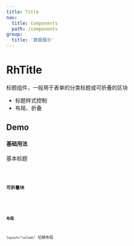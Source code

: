 ```yaml
---
title: Title
nav:
  title: Components
  path: /components
group:
  title: '数据展示'
---
```


# RhTitle

标题组件，一般用于表单的分类标题或可折叠的区块

- 标题样式控制
- 布局、折叠

## Demo

#### 基础用法

基本标题

<code src="./demo.tsx"/>

#### 可折叠块

<code src="./complex.tsx"/>

#### 布局

`layout="column"` 切换布局

<code src="./demo-layout.tsx"/>

<API/>
